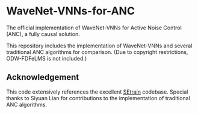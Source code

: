 # WaveNet-VNNs-for-ANC
The official implementation of WaveNet-VNNs for Active Noise Control (ANC), a fully causal solution.

This repository includes the implementation of WaveNet-VNNs and several traditional ANC algorithms for comparison. (Due to copyright restrictions, ODW-FDFeLMS is not included.)

## Acknowledgement
This code extensively references the excellent [SEtrain](https://github.com/Xiaobin-Rong/SEtrain) codebase. Special thanks to Siyuan Lian for contributions to the implementation of traditional ANC algorithms.
